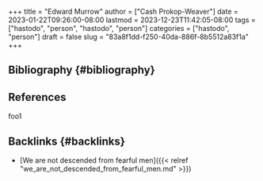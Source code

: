 +++
title = "Edward Murrow"
author = ["Cash Prokop-Weaver"]
date = 2023-01-22T09:26:00-08:00
lastmod = 2023-12-23T11:42:05-08:00
tags = ["hastodo", "person", "hastodo", "person"]
categories = ["hastodo", "person"]
draft = false
slug = "83a8f1dd-f250-40da-886f-8b5512a83f1a"
+++

## Bibliography {#bibliography}

## References

<style>.csl-entry{text-indent: -1.5em; margin-left: 1.5em;}</style><div class="csl-bib-body">
</div>

foo1


## Backlinks {#backlinks}

-   [We are not descended from fearful men]({{< relref "we_are_not_descended_from_fearful_men.md" >}})
